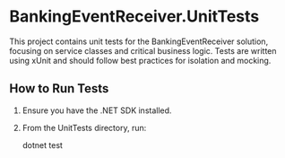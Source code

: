 # BankingEventReceiver.UnitTests

This project contains unit tests for the BankingEventReceiver solution, focusing on service classes and critical business logic. Tests are written using xUnit and should follow best practices for isolation and mocking.

## How to Run Tests

1. Ensure you have the .NET SDK installed.
2. From the UnitTests directory, run:

    dotnet test
